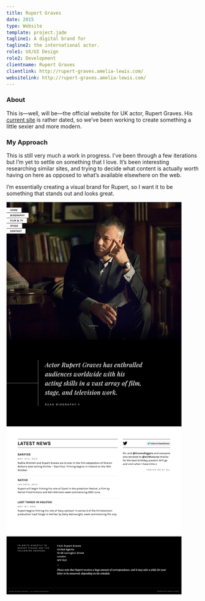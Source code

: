 ```yaml
---
title: Rupert Graves
date: 2015
type: Website
template: project.jade
tagline1: A digital brand for
tagline2: the international actor.
role1: UX/UI Design
role2: Development
clientname: Rupert Graves
clientlink: http://rupert-graves.amelia-lewis.com/
websitelink: http://rupert-graves.amelia-lewis.com/
---
```


### About

This is—well, will be—the official website for UK actor, Rupert Graves. His <a href="http://rupert-graves.com/" class="highlighted" target="_blank">current site</a> is rather dated, so we’ve been working to create something a little sexier and more modern.

### My Approach

This is still very much a work in progress. I’ve been through a few iterations but I’m yet to settle on something that I love. It’s been interesting researching similar sites, and trying to decide what content is actually worth having on here as opposed to what’s available elsewhere on the web.

I’m essentially creating a visual brand for Rupert, so I want it to be something that stands out and looks great.

![Rupert Graves](rupert-graves-1.jpg "Rupert Graves")